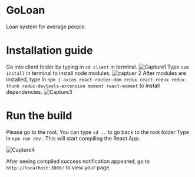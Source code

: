 # GoLoan
Loan system for average people.


<h1>Installation guide</h1>

Go into client folder by typing in `cd client` in terminal.
![Capture1](https://user-images.githubusercontent.com/44103078/64914949-671c0a80-d72a-11e9-92e5-2a757fec130d.PNG)
Type `npm install` in terminal to install node modules.
![captuer 2](https://user-images.githubusercontent.com/44103078/64914980-861a9c80-d72a-11e9-8ae4-4229bd67690e.PNG)
After modules are installed, type in `npm i axios react-router-dom redux react-redux redux-thunk redux-devtools-extension moment react-moment`
to install dependencies.
![Capture3](https://user-images.githubusercontent.com/44103078/64914995-a9dde280-d72a-11e9-89e8-22dfcbfe96c7.PNG)


<h1>Run the build</h1>

Please go to the root. You can type `cd ..` to go back to the root folder
Type in ` npm run dev ` . This will start compiling the React App.

![Capture4](https://user-images.githubusercontent.com/44103078/64915002-e6114300-d72a-11e9-96e3-bc7c80cdf47b.PNG)


After seeing compiled success notification appeared, go to `http://localhost:3000/` to view your page.

